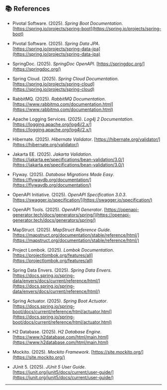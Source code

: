## 📚 References

- Pivotal Software. (2025). *Spring Boot Documentation*. [https://spring.io/projects/spring-boot](https://spring.io/projects/spring-boot)

- Pivotal Software. (2025). *Spring Data JPA*. [https://spring.io/projects/spring-data-jpa](https://spring.io/projects/spring-data-jpa)

- SpringDoc. (2025). *SpringDoc OpenAPI*. [https://springdoc.org/](https://springdoc.org/)

- Spring Cloud. (2025). *Spring Cloud Documentation*. [https://spring.io/projects/spring-cloud](https://spring.io/projects/spring-cloud)

- RabbitMQ. (2025). *RabbitMQ Documentation*. [https://www.rabbitmq.com/documentation.html](https://www.rabbitmq.com/documentation.html)

- Apache Logging Services. (2025). *Log4j 2 Documentation*. [https://logging.apache.org/log4j/2.x/](https://logging.apache.org/log4j/2.x/)

- Hibernate. (2025). *Hibernate Validator*. [https://hibernate.org/validator/](https://hibernate.org/validator/)

- Jakarta EE. (2025). *Jakarta Validation*. [https://jakarta.ee/specifications/bean-validation/3.0/](https://jakarta.ee/specifications/bean-validation/3.0/)

- Flyway. (2025). *Database Migrations Made Easy*. [https://flywaydb.org/documentation/](https://flywaydb.org/documentation/)

- OpenAPI Initiative. (2025). *OpenAPI Specification 3.0.3*. [https://swagger.io/specification/](https://swagger.io/specification/)

- OpenAPI Tools. (2025). *OpenAPI Generator*. [https://openapi-generator.tech/docs/generators/spring/](https://openapi-generator.tech/docs/generators/spring/)

- MapStruct. (2025). *MapStruct Reference Guide*. [https://mapstruct.org/documentation/stable/reference/html/](https://mapstruct.org/documentation/stable/reference/html/)

- Project Lombok. (2025). *Lombok Documentation*. [https://projectlombok.org/features/all](https://projectlombok.org/features/all)

- Spring Data Envers. (2025). *Spring Data Envers*. [https://docs.spring.io/spring-data/envers/docs/current/reference/html/](https://docs.spring.io/spring-data/envers/docs/current/reference/html/)

- Spring Actuator. (2025). *Spring Boot Actuator*. [https://docs.spring.io/spring-boot/docs/current/reference/html/actuator.html](https://docs.spring.io/spring-boot/docs/current/reference/html/actuator.html)

- H2 Database. (2025). *H2 Database Engine*. [https://www.h2database.com/html/main.html](https://www.h2database.com/html/main.html)

- Mockito. (2025). *Mockito Framework*. [https://site.mockito.org/](https://site.mockito.org/)

- JUnit 5. (2025). *JUnit 5 User Guide*. [https://junit.org/junit5/docs/current/user-guide/](https://junit.org/junit5/docs/current/user-guide/)

---


